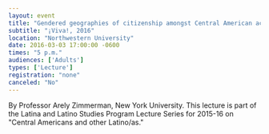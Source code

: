 ```yaml
---
layout: event
title: "Gendered geographies of citizenship amongst Central American activists in Los Angeles"
subtitle: "¡Viva!, 2016"
location: "Northwestern University"
date: 2016-03-03 17:00:00 -0600
times: "5 p.m."
audiences: ['Adults']
types: ['Lecture']
registration: "none"
canceled: "No"
---
```

By Professor Arely Zimmerman, New York University. This lecture is part of the Latina and Latino Studies Program Lecture Series for 2015-16 on "Central Americans and other Latino/as."
